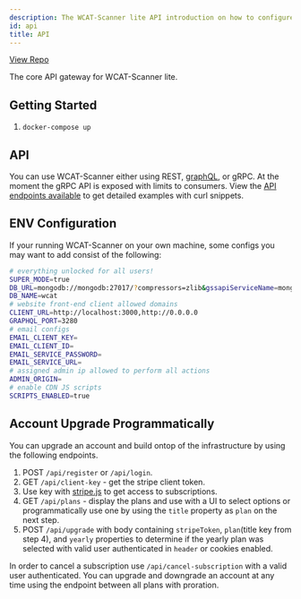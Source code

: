 ```yaml
---
description: The WCAT-Scanner lite API introduction on how to configure the service.
id: api
title: API
---
```


[View Repo](https://github.com/wcat-org/wcat-tools)

The core API gateway for WCAT-Scanner lite.

## Getting Started

1. `docker-compose up`

## API

You can use WCAT-Scanner either using REST, [graphQL](https://wcat.dev/playground), or gRPC. At the moment the gRPC API is exposed with limits to consumers.
View the [API endpoints available](https://wcat.dev/api-info) to get detailed examples with curl snippets.

## ENV Configuration

If your running WCAT-Scanner on your own machine, some configs you may want to add consist of the following:

```sh
# everything unlocked for all users!
SUPER_MODE=true
DB_URL=mongodb://mongodb:27017/?compressors=zlib&gssapiServiceName=mongodb
DB_NAME=wcat
# website front-end client allowed domains
CLIENT_URL=http://localhost:3000,http://0.0.0.0
GRAPHQL_PORT=3280
# email configs
EMAIL_CLIENT_KEY=
EMAIL_CLIENT_ID=
EMAIL_SERVICE_PASSWORD=
EMAIL_SERVICE_URL=
# assigned admin ip allowed to perform all actions
ADMIN_ORIGIN=
# enable CDN JS scripts
SCRIPTS_ENABLED=true
```

## Account Upgrade Programmatically

You can upgrade an account and build ontop of the infrastructure by using the following endpoints.

1. POST `/api/register` or `/api/login`.
1. GET `/api/client-key` - get the stripe client token.
1. Use key with [stripe.js](https://github.com/stripe/stripe-js) to get access to subscriptions.
1. GET `/api/plans` - display the plans and use with a UI to select options or programmatically use one by using the `title` property as `plan` on the next step.
1. POST `/api/upgrade` with body containing `stripeToken`, `plan`(title key from step 4), and `yearly` properties to determine if the yearly plan was selected with valid user authenticated in `header` or cookies enabled.

In order to cancel a subscription use `/api/cancel-subscription` with a valid user authenticated. 
You can upgrade and downgrade an account at any time using the endpoint between all plans with proration.